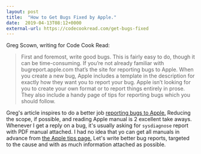 ```yaml
---
layout: post
title:  "How to Get Bugs Fixed by Apple."
date:  2019-04-13T08:12+0000
external-url: https://codecookread.com/get-bugs-fixed
---
```


Greg Scown, writing for Code Cook Read:

> First and foremost, write good bugs. This is fairly easy to do, though it can be time-consuming. If you’re not already familiar with bugreport.apple.com that’s the site for reporting bugs to Apple. When you create a new bug, Apple includes a template in the description for exactly how they want you to report your bug. Apple isn’t looking for you to create your own format or to report things entirely in prose. They also include a handy page of tips for reporting bugs which you should follow.

Greg's article inspires to do a better job [reporting bugs to Apple.][1] Reducing the scope, if possible, and reading Apple manual is 2 excellent take aways. Whenever I get a reply on a bug, it's usually asking for `sysdiagnose` report with PDF manual attached. I had no idea that yo can get all manuals in advance from [the Apple tips page.][2] Let's write better bug reports, targeted to the cause and with as much information attached as possible.

[1]: https://bugreport.apple.com
[2]: https://developer.apple.com/bug-reporting